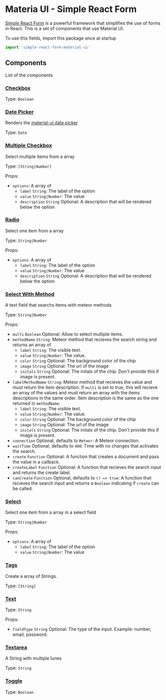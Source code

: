 # Materia UI - Simple React Form

[Simple React Form](https://github.com/nicolaslopezj/simple-react-form) is a powerful framework that simplifies the use of forms in React. This is a set of components that use Material UI.

To use this fields, import this package once at startup

```js
import 'simple-react-form-material-ui'
```

## Components

List of the components

### [Checkbox](https://github.com/nicolaslopezj/simple-react-form-material-ui/blob/master/src/fields/checkbox.jsx)

Type: ```Boolean```

### [Date Picker](https://github.com/nicolaslopezj/simple-react-form-material-ui/blob/master/src/fields/date-picker.jsx)

Renders the [material-ui date picker](http://www.material-ui.com/#/components/date-picker)

Type: ```Date```

### [Multiple Checkbox](https://github.com/nicolaslopezj/simple-react-form-material-ui/blob/master/src/fields/multiple-checkbox.jsx)

Select multiple items from a array

Type: ```[String|Number]```

Props:
- ```options```: A array of
  - ```label``` ```String```: The label of the option
  - ```value``` ```String|Number```: The value
  - ```description``` ```String``` Optional: A description that will be rendered below the option

### [Radio](https://github.com/nicolaslopezj/simple-react-form-material-ui/blob/master/src/fields/radio.jsx)

Select one item from a array

Type: ```String|Number```

Props:
- ```options```: A array of
  - ```label``` ```String```: The label of the option
  - ```value``` ```String|Number```: The value
  - ```description``` ```String``` Optional: A description that will be rendered below the option

### [Select With Method](https://github.com/nicolaslopezj/simple-react-form-material-ui/blob/master/src/fields/select-with-method.jsx)

A text field that searchs items with meteor methods

Type: ```String|Number```

Props:
- ```multi``` ```Boolean``` Optional: Allow to select multiple items.
- ```methodName``` ```String```: Meteor method that recieves the search string and returns an array of
  - ```label``` ```String```: The visible text.
  - ```value``` ```String|Number```: The value.
  - ```color``` ```String``` Optional: The background color of the chip
  - ```image``` ```String``` Optional: The url of the image
  - ```initals``` ```String``` Optional: The initals of the chip. Don't provide this if image is present.
- ```labelMethodName``` ```String```: Meteor method that recieves the value and must return the item description. If ```multi``` is set to true, this will recieve an array of the values and must return an array with the items descriptions in the same order. Item description is the same as the one returned in ```methodName```:
  - ```label``` ```String```: The visible text.
  - ```value``` ```String|Number```: The value.
  - ```color``` ```String``` Optional: The background color of the chip
  - ```image``` ```String``` Optional: The url of the image
  - ```initals``` ```String``` Optional: The initals of the chip. Don't provide this if image is present.
- ```connection``` Optional, defaults to ```Meteor```: A Meteor connection.
- ```waitTime``` Optional, defaults to ```400```: Time with no changes that activates the search.
- ```create``` ```Function``` Optional: A function that creates a document and pass the value in a callback.
- ```createLabel``` ```Function``` Optional: A function that recieves the search input and returns the create label.
- ```canCreate``` ```Function``` Optional, defaults to ```() => true```: A function that recieves the search input and returns a ```Boolean``` indicating if ```create``` can be called.

### [Select](https://github.com/nicolaslopezj/simple-react-form-material-ui/blob/master/src/fields/select.jsx)

Select one item from a array in a select field

Type: ```String|Number```

Props:
- ```options```: A array of
  - ```label``` ```String```: The label of the option
  - ```value``` ```String|Number```: The value

### [Tags](https://github.com/nicolaslopezj/simple-react-form-material-ui/blob/master/src/fields/tags.jsx)

Create a array of Strings.

Type: ```[String]```

### [Text](https://github.com/nicolaslopezj/simple-react-form-material-ui/blob/master/src/fields/text-field.jsx)

Type: ```String```

Props:
- ```fieldType``` ```String``` Optional: The type of the input. Example: number, email, password.

### [Textarea](https://github.com/nicolaslopezj/simple-react-form-material-ui/blob/master/src/fields/textarea.jsx)

A String with multiple lunes

Type: ```String```

### [Toggle](https://github.com/nicolaslopezj/simple-react-form-material-ui/blob/master/src/fields/toggle.jsx)

Type: ```Boolean```
